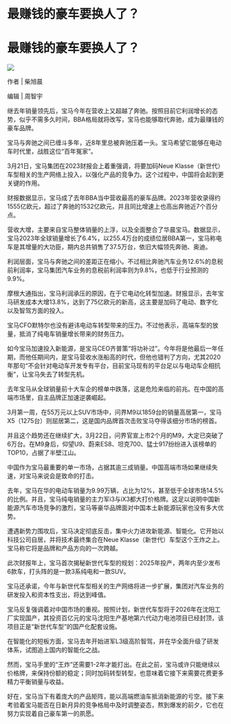 # 最赚钱的豪车要换人了？

# 最赚钱的豪车要换人了？

![](https://inews.gtimg.com/om_bt/OX4zYNRGXPxbORza5iMNStvoaGsnxVc4zdVm6JJcpDk6YAA/1000)

作者 | 柴旭晨

编辑 | 周智宇

继去年销量领先后，宝马今年在营收上又超越了奔驰。按照目前它利润增长的态势，似乎不需多久时间，BBA格局就将改写，宝马也能够取代奔驰，成为最赚钱的豪车品牌。

宝马与奔驰之间已缠斗多年，近8年里总被奔驰压着一头。宝马希望它能够在电动车时代里，战胜这位“百年冤家”。

3月21日，宝马集团在2023财报会上着重强调，将要加码Neue
Klasse（新世代）车型相关的生产网络上投入，以强化产品的竞争力。这个过程中，中国将会起到更关键的作用。

财报数据显示，宝马成了去年BBA当中营收最高的豪车品牌。2023年营收录得约1555亿欧元，超过了奔驰的1532亿欧元，并且同比增速上也高出奔驰近7个百分点。

营收大增，主要来自宝马整体销量的上浮，以及全面整合了华晨宝马。数据显示，宝马2023年全球销量增长了6.4%，以255.4万台的成绩位居BBA第一，宝马称电车是其增量的大功臣，期内总共销售了37.5万台，依旧大幅领先奔驰、奥迪。

利润层面，宝马与奔驰之间的差距正在缩小。不过相比奔驰汽车业务12.6%的息税前利润率，宝马集团汽车业务的息税前利润率则为9.8%，也低于行业预测的9.9%。

摩根大通指出，宝马利润承压的原因，在于它电动化转型加速。财报显示，去年宝马研发成本大增13.8%，达到了75亿欧元的新高，这主要是加码了电动、数字化以及智驾方面的投入。

宝马CFO默特尔也没有避讳电动车转型带来的压力。不过他表示，高端车型的放量，抵消了纯电车销量增长带来的财务压力。

如今宝马加速投入新能源，是宝马CEO齐普策“将功补过”。今年将是他最后一年任期，而他任期间内，是宝马营收水涨船高的时代，但他也错判了方向，尤其2020年那句“不会针对电动车开发专有平台，目前宝马现有的平台足以与电动车企相抗衡”，让宝马失去了转型先机。

去年宝马从全球销量前十大车企的榜单中跌落，这是危险来临的前兆。在中国的高端市场里，自主品牌正加速逆袭崛起。

3月第一周，在55万元以上SUV市场中，问界M9以1859台的销量高居第一，宝马X5（1275台）则屈居第二，这是国内品牌首次击败宝马夺得该细分市场的榜首。

并且这个趋势还在继续扩大，3月22日，问界官宣上市2个月的M9，大定已突破了6万台。在M9身后，仰望U9、蔚来ES8、坦克700、猛士917纷纷进入该榜单的TOP10，占据了半壁江山。

中国作为宝马最重要的单一市场，占据其逾三成销量。中国高端市场如果继续失速，对宝马来说会是致命的打击。

去年，宝马在华的电动车销量为9.99万辆，占比为12%，甚至低于全球市场14.5%的比例。并且，宝马纯电销量的主力军i3与iX3都大打价格牌。这足以说明中国新能源汽车市场竞争的激烈，宝马等豪华品牌面对中国本土新能源玩家也没有多大优势。

遭遇新势力围攻后，宝马决定彻底反击，集中火力进攻新能源、智能化。它开始以科技公司自居，并将技术最终集合在Neue
Klasse（新世代）车型这个王炸之上。宝马称它将是品牌和产品方向的一次跨越。

此次财报年上，宝马首次揭秘新世代车型的规划：2025年投产，两年内至少发布6款车，打头阵的是一款3系纯电和一款SUV。

宝马还承诺，今年与新世代车型相关的生产网络将进一步扩展，集团对汽车业务的研发投入和资本性支出，将达到峰值。

宝马反复强调着对中国市场的重视。按照计划，新世代车型将于2026年在沈阳工厂实现国产，其投资百亿元的宝马沈阳生产基地第六代动力电池项目已经封顶，该项目正是“新世代车型”的国产化配套设施。

在智能化的短板方面，宝马去年开始进军L3级高阶智驾，并在华全面升级了研发体系，试图追上国内的智能化之战。

然而，宝马手里的“王炸”还需要1-2年才能打出。在此之前，宝马或许只能继续以价格牌，来保持份额的稳定；同时加码转型转型，也意味着它接下来需要花费更多精力平衡销量与收益。

好在，宝马当下有着庞大的产品矩阵，能以高端燃油车抵消新能源的亏空。接下来考验着宝马能否在日新月异的竞争格局中及时调整姿态，熬到爆发的前夕，它也在努力实现着自己豪车第一的夙愿。

